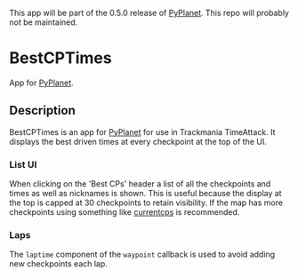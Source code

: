 This app will be part of the 0.5.0 release of [PyPlanet](http://pypla.net). This repo will probably not be maintained.

# BestCPTimes
App for [PyPlanet](http://pypla.net).
## Description
BestCPTimes is an app for [PyPlanet](http://pypla.net) for use in Trackmania TimeAttack. It displays the best driven times at every checkpoint at the top of the UI.
### List UI
When clicking on the 'Best CPs' header a list of all the checkpoints and times as well as nicknames is shown. This is useful because the display at the top is capped at 30 checkpoints to retain visibility. If the map has more checkpoints using something like [currentcps](https://github.com/teemann/currentcps) is recommended.
### Laps
The `laptime` component of the `waypoint` callback is used to avoid adding new checkpoints each lap.
